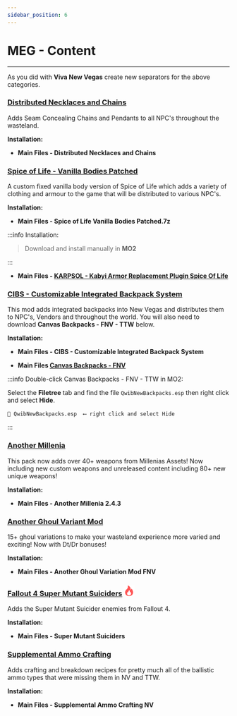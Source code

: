 ```yaml
---
sidebar_position: 6
---
```


# MEG - Content

---

As you did with **Viva New Vegas** create new separators for the above categories.

### [Distributed Necklaces and Chains](https://www.nexusmods.com/newvegas/mods/56198)

Adds Seam Concealing Chains and Pendants to all NPC's throughout the wasteland.

**Installation:**

- **Main Files - Distributed Necklaces and Chains**


### [Spice of Life - Vanilla Bodies Patched](https://drive.google.com/file/d/1znZsWWDl_o8HgXwjDmD1IXPXLG0jR2c2/view?usp=sharing)

A custom fixed vanilla body version of Spice of Life which adds a variety of clothing and armour to the game that will be distributed to various NPC's.

**Installation:**

- **Main Files - Spice of Life Vanilla Bodies Patched.7z**

:::info Installation:

> Download and install manually in **MO2**

:::

- **Main Files - [KARPSOL - Kabyi Armor Replacement Plugin Spice Of Life](https://www.nexusmods.com/newvegas/mods/75618?tab=files)**


### [CIBS - Customizable Integrated Backpack System](https://www.nexusmods.com/newvegas/mods/75218)

This mod adds integrated backpacks into New Vegas and distributes them to NPC's, Vendors and throughout the world. You will also need to download **Canvas Backpacks - FNV - TTW** below.

**Installation:**

- **Main Files - CIBS - Customizable Integrated Backpack System**

- **Main Files [Canvas Backpacks - FNV](https://www.nexusmods.com/newvegas/mods/71510)**

:::info Double-click Canvas Backpacks - FNV - TTW in MO2:

Select the **Filetree** tab and find the file `QwibNewBackpacks.esp` then right click and select **Hide**.

```
📄 QwibNewBackpacks.esp  ⟵ right click and select Hide
```

:::


### [Another Millenia](https://www.nexusmods.com/newvegas/mods/76133)

This pack now adds over 40+ weapons from Millenias Assets! Now including new custom weapons and unreleased content including 80+ new unique weapons! 

**Installation:**

- **Main Files - Another Millenia 2.4.3**


### [Another Ghoul Variant Mod](https://www.nexusmods.com/newvegas/mods/82237)

15+ ghoul variations to make your wasteland experience more varied and exciting! Now with Dt/Dr bonuses!

**Installation:**

- **Main Files - Another Ghoul Variation Mod FNV**


### [Fallout 4 Super Mutant Suiciders](https://www.nexusmods.com/newvegas/mods/70256) ![](../static/img/Difficulty.png)

Adds the Super Mutant Suicider enemies from Fallout 4. 

**Installation:**

- **Main Files -  Super Mutant Suiciders**


### [Supplemental Ammo Crafting](https://www.nexusmods.com/newvegas/mods/76175)

Adds crafting and breakdown recipes for pretty much all of the ballistic ammo types that were missing them in NV and TTW. 

**Installation:**

- **Main Files -  Supplemental Ammo Crafting NV**